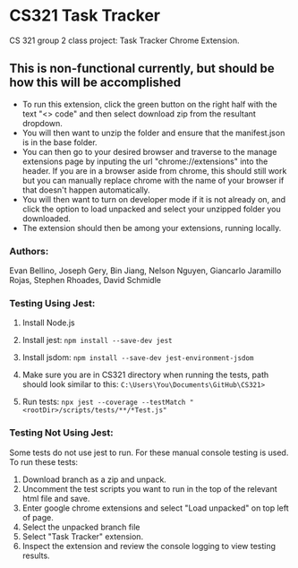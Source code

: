 # CS321 Task Tracker
CS 321 group 2 class project: Task Tracker Chrome Extension.

## This is non-functional currently, but should be how this will be accomplished
- To run this extension, click the green button on the right half with the text "<> code" and then select download zip from the resultant dropdown. 
- You will then want to unzip the folder and ensure that the manifest.json is in the base folder. 
- You can then go to your desired browser and traverse to the manage extensions page by inputing the url "chrome://extensions" into the header. If you are in a browser aside from chrome, this should still work but you can manually replace chrome with the name of your browser if that doesn't happen automatically.
- You will then want to turn on developer mode if it is not already on, and click the option to load unpacked and select your unzipped folder you downloaded.
- The extension should then be among your extensions, running locally.

### Authors:
Evan Bellino,
Joseph Gery,
Bin Jiang,
Nelson Nguyen,
Giancarlo Jaramillo Rojas,
Stephen Rhoades,
David Schmidle

### Testing Using Jest:
1. Install Node.js

2. Install jest: `npm install --save-dev jest`

3. Install jsdom: `npm install --save-dev jest-environment-jsdom`

4. Make sure you are in CS321 directory when running the tests, path should look similar to this: `C:\Users\You\Documents\GitHub\CS321>`

5. Run tests: `npx jest --coverage --testMatch "<rootDir>/scripts/tests/**/*Test.js"`

### Testing Not Using Jest:
Some tests do not use jest to run. For these manual console testing is used. To run these tests:

1. Download branch as a zip and unpack.
2. Uncomment the test scripts you want to run in the top of the relevant html file and save.
3. Enter google chrome extensions and select "Load unpacked" on top left of page.
4. Select the unpacked branch file
5. Select "Task Tracker" extension.
6. Inspect the extension and review the console logging to view testing results.
